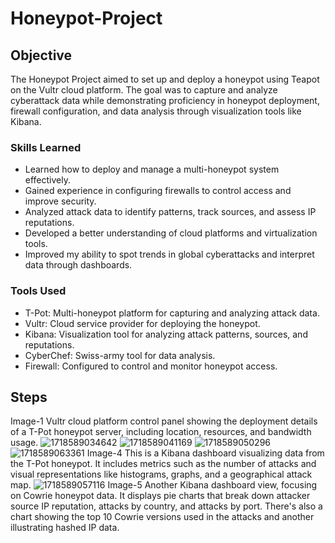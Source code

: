 # Honeypot-Project

## Objective
The Honeypot Project aimed to set up and deploy a honeypot using Teapot on the Vultr cloud platform. The goal was to capture and analyze cyberattack data while demonstrating proficiency in honeypot deployment, firewall configuration, and data analysis through visualization tools like Kibana.

### Skills Learned
<ul>
  <li>Learned how to deploy and manage a multi-honeypot system effectively.</li>
  <li>Gained experience in configuring firewalls to control access and improve security.</li>
  <li>Analyzed attack data to identify patterns, track sources, and assess IP reputations.</li>
  <li>Developed a better understanding of cloud platforms and virtualization tools.</li>
  <li>Improved my ability to spot trends in global cyberattacks and interpret data through dashboards.</li>
</ul>

### Tools Used
<ul>
  <li>T-Pot: Multi-honeypot platform for capturing and analyzing attack data.</li>
  <li>Vultr: Cloud service provider for deploying the honeypot.</li>
  <li>Kibana: Visualization tool for analyzing attack patterns, sources, and reputations.</li>
  <li>CyberChef: Swiss-army tool for data analysis.</li>
  <li>Firewall: Configured to control and monitor honeypot access.</li>
</ul>

## Steps
Image-1 Vultr cloud platform control panel showing the deployment details of a T-Pot honeypot server, including location, resources, and bandwidth usage.
![1718589034642](https://github.com/user-attachments/assets/eb660db3-ef00-4161-8ae1-f1df3fd648fc)
![1718589041169](https://github.com/user-attachments/assets/b4605fdb-ada5-4177-a1e0-af98b2df382d)
![1718589050296](https://github.com/user-attachments/assets/cc64cc0b-a18d-456f-8d46-c5b38daa8922)
![1718589063361](https://github.com/user-attachments/assets/5d764741-d804-437d-815e-72c5a8da4796)
Image-4 This is a Kibana dashboard visualizing data from the T-Pot honeypot. It includes metrics such as the number of attacks and visual representations like histograms, graphs, and a geographical attack map.
![1718589057116](https://github.com/user-attachments/assets/bef8c8e5-8bd2-424f-a7ea-88be68c4d866)
Image-5 Another Kibana dashboard view, focusing on Cowrie honeypot data. It displays pie charts that break down attacker source IP reputation, attacks by country, and attacks by port. There's also a chart showing the top 10 Cowrie versions used in the attacks and another illustrating hashed IP data.

